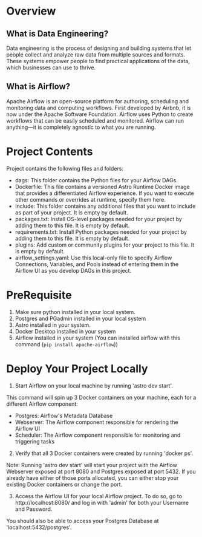 Overview
========
## What is Data Engineering?

Data engineering is the process of designing and building systems that let people collect and analyze raw data from multiple sources and formats. These systems empower people to find practical applications of the data, which businesses can use to thrive.

## What is Airflow?

Apache Airflow is an open-source platform for authoring, scheduling and monitoring data and computing workflows. First developed by Airbnb, it is now under the Apache Software Foundation. Airflow uses Python to create workflows that can be easily scheduled and monitored. Airflow can run anything—it is completely agnostic to what you are running.

Project Contents
================

Project contains the following files and folders:

- dags: This folder contains the Python files for your Airflow DAGs.
- Dockerfile: This file contains a versioned Astro Runtime Docker image that provides a differentiated Airflow experience. If you want to execute other commands or overrides at runtime, specify them here.
- include: This folder contains any additional files that you want to include as part of your project. It is empty by default.
- packages.txt: Install OS-level packages needed for your project by adding them to this file. It is empty by default.
- requirements.txt: Install Python packages needed for your project by adding them to this file. It is empty by default.
- plugins: Add custom or community plugins for your project to this file. It is empty by default.
- airflow_settings.yaml: Use this local-only file to specify Airflow Connections, Variables, and Pools instead of entering them in the Airflow UI as you develop DAGs in this project.

PreRequisite
===========================
1. Make sure python installed in your local system.
2. Postgres and PGadmin installed in your local system
3. Astro installed in your system.
4. Docker Desktop installed in your system
5. Airflow installed in your system (You can installed airflow with this command (```pip install apache-airflow```))


Deploy Your Project Locally
===========================

1. Start Airflow on your local machine by running 'astro dev start'.

This command will spin up 3 Docker containers on your machine, each for a different Airflow component:

- Postgres: Airflow's Metadata Database
- Webserver: The Airflow component responsible for rendering the Airflow UI
- Scheduler: The Airflow component responsible for monitoring and triggering tasks

2. Verify that all 3 Docker containers were created by running 'docker ps'.

Note: Running 'astro dev start' will start your project with the Airflow Webserver exposed at port 8080 and Postgres exposed at port 5432. If you already have either of those ports allocated, you can either stop your existing Docker containers or change the port.

3. Access the Airflow UI for your local Airflow project. To do so, go to http://localhost:8080/ and log in with 'admin' for both your Username and Password.

You should also be able to access your Postgres Database at 'localhost:5432/postgres'.
